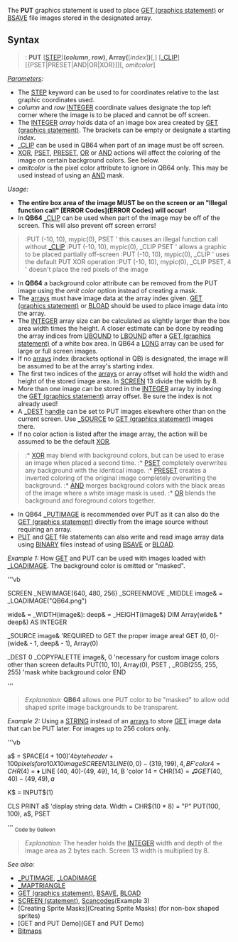 The **PUT** graphics statement is used to place [GET (graphics statement)](GET (graphics statement)) or [BSAVE](BSAVE) file images stored in the designated array.


## Syntax
 

> : **PUT** [[STEP](STEP)]**(*column*, *row*), Array(**[*index*]**)**[,] [[_CLIP](_CLIP)]  [{PSET|PRESET|AND|OR|XOR}]][, *omitcolor*]


*[Parameters](Parameters):*
* The [STEP](STEP) keyword can be used to for coordinates relative to the last graphic coordinates used.
* *column* and *row* [INTEGER](INTEGER) coordinate values designate the top left corner where the image is to be placed and cannot be off screen.
* The [INTEGER](INTEGER) *array* holds data of an image box area created by [GET (graphics statement)](GET (graphics statement)). The brackets can be empty or designate a starting *index*.
* [_CLIP](_CLIP) can be used in QB64 when part of an image must be off screen.
* [XOR](XOR), [PSET](PSET), [PRESET](PRESET), [OR](OR) or [AND](AND) actions will affect the coloring of the image on certain background colors. See below.
* *omitcolor* is the pixel color attribute to ignore in QB64 only. This may be used instead of using an [AND](AND) mask.


*Usage:*
* **The entire box area of the image MUST be on the screen or an "Illegal function call" [ERROR Codes](ERROR Codes) will occur!**
* In **QB64** [_CLIP](_CLIP) can be used when part of the image may be off of the screen. This will also prevent off screen errors!
> :PUT (-10, 10), mypic(0), PSET ' this causes an illegal function call without [_CLIP](_CLIP)
> :PUT (-10, 10), mypic(0), _CLIP PSET ' allows a graphic to be placed partially off-screen
> :PUT (-10, 10), mypic(0), _CLIP ' uses the default PUT XOR operation
> :PUT (-10, 10), mypic(0), _CLIP PSET, 4 ' doesn't place the red pixels of the image
* In **QB64** a background color attribute can be removed from the PUT image using the *omit color* option instead of creating a mask.
* The [arrays](arrays) must have image data at the array index given. [GET (graphics statement)](GET (graphics statement)) or [BLOAD](BLOAD) should be used to place image data into the array.
* The [INTEGER](INTEGER) array size can be calculated as slightly larger than the box area width times the height. A closer estimate can be done by reading the array indices from [UBOUND](UBOUND) to [LBOUND](LBOUND) after a [GET (graphics statement)](GET (graphics statement)) of a white box area. In QB64 a [LONG](LONG) array can be used for large or full screen images.
* If no [arrays](arrays) index (brackets optional in QB) is designated, the image will be assumed to be at the array's starting index.
* The first two indices of the [arrays](arrays) or array offset will hold the width and height of the stored image area. In [SCREEN](SCREEN) 13 divide the width by 8.
* More than one image can be stored in the [INTEGER](INTEGER) array by indexing the [GET (graphics statement)](GET (graphics statement)) array offset. Be sure the index is not already used!
* A [_DEST](_DEST) [handle](handle) can be set to PUT images elsewhere other than on the current screen. Use [_SOURCE](_SOURCE) to [GET (graphics statement)](GET (graphics statement)) images there.
* If no color action is listed after the image array, the action will be assumed to be the default [XOR](XOR). 
> :* [XOR](XOR) may blend with background colors, but can be used to erase an image when placed a second time.
> :* [PSET](PSET) completely overwrites any background with the identical image.
> :* [PRESET](PRESET) creates a inverted coloring of the original image completely overwriting the background.
> :* [AND](AND) merges background colors with the black areas of the image where a white image mask is used.
> :* [OR](OR) blends the background and foreground colors together.
* In QB64 [_PUTIMAGE](_PUTIMAGE) is recommended over PUT as it can also do the [GET (graphics statement)](GET (graphics statement)) directly from the image source without requiring an array.
* [PUT](PUT) and [GET](GET) file statements can also write and read image array data using [BINARY](BINARY) files instead of using [BSAVE](BSAVE) or [BLOAD](BLOAD).


*Example 1:* How [GET](GET) and PUT can be used with images loaded with [_LOADIMAGE](_LOADIMAGE). The background color is omitted or "masked".

'''vb

SCREEN _NEWIMAGE(640, 480, 256)
_SCREENMOVE _MIDDLE
image& = _LOADIMAGE("QB64.png")

wide& = _WIDTH(image&): deep& = _HEIGHT(image&)
DIM Array(wide& * deep&) AS INTEGER

_SOURCE image&              'REQUIRED to GET the proper image area!
GET (0, 0)-(wide& - 1, deep& - 1), Array(0)

_DEST 0
_COPYPALETTE image&, 0      'necessary for custom image colors other than screen defaults
PUT(10, 10), Array(0), PSET , _RGB(255, 255, 255)   'mask white background color
END 

'''
>  *Explanation:* **QB64** allows one PUT color to be "masked" to allow odd shaped sprite image backgrounds to be transparent.


*Example 2:* Using a [STRING](STRING) instead of an [arrays](arrays) to store [GET](GET) image data that can be PUT later. For images up to 256 colors only.

'''vb

a$ = SPACE$(4 + 100)            '4 byte header + 100 pixels for a 10 X 10 image
SCREEN 13
LINE (0, 0)-(319, 199), 4, BF   'color 4 = CHR$(4) = ♦
LINE (40, 40)-(49, 49), 14, B   'color 14 = CHR$(14) = ♫
GET (40, 40)-(49, 49), a$

K$ = INPUT$(1)

CLS
PRINT a$                        'display string data. Width = CHR$(10 * 8) = "P"
PUT(100, 100), a$, PSET 

'''
<sub>Code by Galleon</sub>
>  *Explanation:* The header holds the [INTEGER](INTEGER) width and depth of the image area as 2 bytes each. Screen 13 width is multiplied by 8.


*See also:* 
* [_PUTIMAGE](_PUTIMAGE), [_LOADIMAGE](_LOADIMAGE)
* [_MAPTRIANGLE](_MAPTRIANGLE)
* [GET (graphics statement)](GET (graphics statement)), [BSAVE](BSAVE), [BLOAD](BLOAD)
* [SCREEN (statement)](SCREEN (statement)), [Scancodes](Scancodes)(Example 3)
* [Creating Sprite Masks](Creating Sprite Masks) (for non-box shaped sprites)
* [GET and PUT Demo](GET and PUT Demo)
* [Bitmaps](Bitmaps) 




